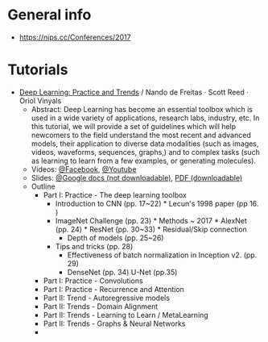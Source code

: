 # General info
* https://nips.cc/Conferences/2017

# Tutorials
* [Deep Learning: Practice and Trends](https://nips.cc/Conferences/2017/Schedule?showEvent=8730) / Nando de Freitas · Scott Reed · Oriol Vinyals
  * Abstract:
       Deep Learning has become an essential toolbox which is used in a wide variety of applications, research labs, industry, etc. In this tutorial, we will provide a set of guidelines which will help newcomers to the field understand the most recent and advanced models, their application to diverse data modalities (such as images, videos, waveforms, sequences, graphs,) and to complex tasks (such as learning to learn from a few examples, or generating molecules).
  * Videos: [@Facebook](https://www.facebook.com/nipsfoundation/videos/1552060484885185/), 
            [@Youtube](https://www.youtube.com/watch?v=YJnddoa8sHk)
  * Slides: [@Google docs (not downloadable)](https://docs.google.com/presentation/d/e/2PACX-1vQMZsWfjjLLz_wi8iaMxHKawuTkdqeA3Gw00wy5dBHLhAkuLEvhB7k-4LcO5RQEVFzZXfS6ByABaRr4/pub), 
            [PDF (downloadable)](https://drive.google.com/file/d/1SuwiICLERd7SfYo3FiqNG0tCEBUjKcT7/view)
  * Outline
    * Part I: Practice - The deep learning toolbox
      * Introduction to CNN (pp. 17~22)
			  * Lecun's 1998 paper (pp 16. )
      * ImageNet Challenge (pp. 23)
			* Methods ~ 2017
			  * AlexNet (pp. 24)
			  * ResNet (pp. 30~33)
				  * Residual/Skip connection
		  * Depth of models (pp. 25~26)
      * Tips and tricks (pp. 28)
		  * Effectiveness of batch normalization in Inception v2. (pp. 29)
		  * DenseNet (pp. 34)
U-Net (pp.35)
    * Part I: Practice - Convolutions
    * Part I: Practice - Recurrence and Attention
    * Part II: Trend - Autoregressive models 
    * Part II: Trends - Domain Alignment
    * Part II: Trends - Learning to Learn / MetaLearning
    * Part II: Trends - Graphs & Neural Networks
    * 
